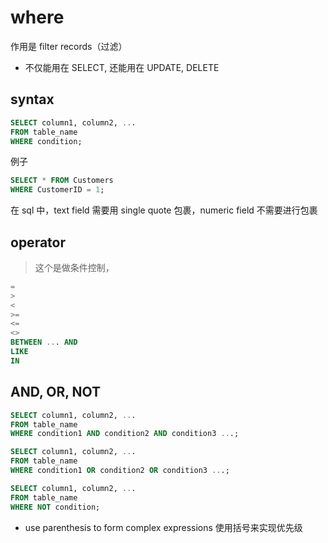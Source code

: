 # where

作用是 filter records（过滤）

- 不仅能用在 SELECT, 还能用在 UPDATE, DELETE

## syntax

```sql
SELECT column1, column2, ...
FROM table_name
WHERE condition;
```

例子

```sql
SELECT * FROM Customers
WHERE CustomerID = 1;
```

在 sql 中，text field 需要用 single quote 包裹，numeric field 不需要进行包裹

## operator

> 这个是做条件控制，

```sql
=
>
<
>=
<=
<>
BETWEEN ... AND
LIKE
IN
```

## AND, OR, NOT

```sql
SELECT column1, column2, ...
FROM table_name
WHERE condition1 AND condition2 AND condition3 ...;

SELECT column1, column2, ...
FROM table_name
WHERE condition1 OR condition2 OR condition3 ...;

SELECT column1, column2, ...
FROM table_name
WHERE NOT condition;
```

- use parenthesis to form complex expressions 使用括号来实现优先级
